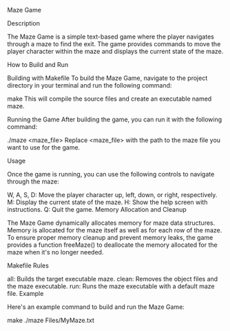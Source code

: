 Maze Game

Description

The Maze Game is a simple text-based game where the player navigates through a maze to find the exit. The game provides commands to move the player character within the maze and displays the current state of the maze.

How to Build and Run

Building with Makefile
To build the Maze Game, navigate to the project directory in your terminal and run the following command:


make
This will compile the source files and create an executable named maze.

Running the Game
After building the game, you can run it with the following command:


./maze <maze_file>
Replace <maze_file> with the path to the maze file you want to use for the game.

Usage

Once the game is running, you can use the following controls to navigate through the maze:

W, A, S, D: Move the player character up, left, down, or right, respectively.
M: Display the current state of the maze.
H: Show the help screen with instructions.
Q: Quit the game.
Memory Allocation and Cleanup

The Maze Game dynamically allocates memory for maze data structures. Memory is allocated for the maze itself as well as for each row of the maze. To ensure proper memory cleanup and prevent memory leaks, the game provides a function freeMaze() to deallocate the memory allocated for the maze when it's no longer needed.

Makefile Rules

all: Builds the target executable maze.
clean: Removes the object files and the maze executable.
run: Runs the maze executable with a default maze file.
Example

Here's an example command to build and run the Maze Game:


make
./maze Files/MyMaze.txt
